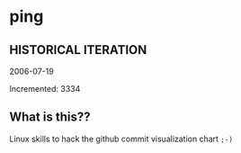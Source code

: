 # ping

## HISTORICAL ITERATION
2006-07-19

Incremented: 3334

## What is this?? 
Linux skills to hack the github commit visualization chart `;-)`
